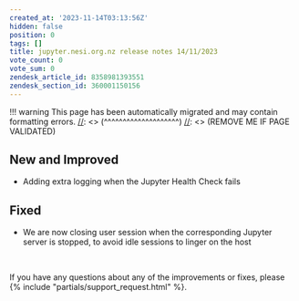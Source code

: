 ```yaml
---
created_at: '2023-11-14T03:13:56Z'
hidden: false
position: 0
tags: []
title: jupyter.nesi.org.nz release notes 14/11/2023
vote_count: 0
vote_sum: 0
zendesk_article_id: 8358981393551
zendesk_section_id: 360001150156
---
```




[//]: <> (REMOVE ME IF PAGE VALIDATED)
[//]: <> (vvvvvvvvvvvvvvvvvvvv)
!!! warning
    This page has been automatically migrated and may contain formatting errors.
[//]: <> (^^^^^^^^^^^^^^^^^^^^)
[//]: <> (REMOVE ME IF PAGE VALIDATED)

## New and Improved

-   Adding extra logging when the Jupyter Health Check fails

## Fixed

-   We are now closing user session when the corresponding Jupyter
    server is stopped, to avoid idle sessions to linger on the host

 

If you have any questions about any of the improvements or fixes, please
 {% include "partials/support_request.html" %}.